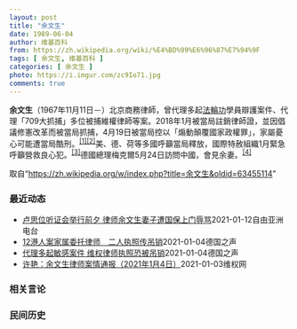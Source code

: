 ```yaml
---
layout: post
title: "余文生"
date: 1989-06-04
author: 维基百科
from: https://zh.wikipedia.org/wiki/%E4%BD%99%E6%96%87%E7%94%9F
tags: [ 余文生, 维基百科 ]
categories: [ 余文生 ]
photo: https://i.imgur.com/zc9Io71.jpg
comments: true
---
```

<div class="mw-parser-output">
<p><b>余文生</b>（1967年11月11日<span class="useeditintro" title="Template:BLP editintro">－</span>）北京商務律師，曾代理多起<a href="/wiki/%E6%B3%95%E8%BC%AA%E5%8A%9F" class="mw-redirect" title="法輪功">法輪功</a>學員辯護案件、代理「709大抓捕」多位被捕維權律師等案。2018年1月被當局註銷律師證，並因倡議修憲改革而被當局抓捕，4月19日被當局控以「煽動顛覆國家政權罪」，家屬憂心可能遭當局酷刑。<sup id="cite_ref-EPO0420_1-0" class="reference"><a href="#cite_note-EPO0420-1">[1]</a></sup><sup id="cite_ref-bbc17_2-0" class="reference"><a href="#cite_note-bbc17-2">[2]</a></sup>美、德、荷等多國呼籲當局釋放，國際特赦組織1月緊急呼籲營救良心犯。<sup id="cite_ref-amnesty_3-0" class="reference"><a href="#cite_note-amnesty-3">[3]</a></sup>德國總理梅克爾5月24日訪問中國，會見余妻。<sup id="cite_ref-4" class="reference"><a href="#cite_note-4">[4]</a></sup>
</p>
</div><noscript><img src="//zh.wikipedia.org/wiki/Special:CentralAutoLogin/start?type=1x1" alt="" title="" width="1" height="1" style="border: none; position: absolute;"></noscript>
<div class="printfooter">取自“<a dir="ltr" href="https://zh.wikipedia.org/w/index.php?title=余文生&amp;oldid=63455114">https://zh.wikipedia.org/w/index.php?title=余文生&amp;oldid=63455114</a>”</div><div id="recent-news"><h3>最近动态</h3><ul><li><a href="https://nodebe4.github.io/waimei/2021-01-12/%E5%8D%A2%E6%80%9D%E4%BD%8D%E5%90%AC%E8%AF%81%E4%BC%9A%E4%B8%BE%E8%A1%8C%E5%89%8D%E5%A4%95-%E5%BE%8B%E5%B8%88%E4%BD%99%E6%96%87%E7%94%9F%E5%A6%BB%E5%AD%90%E9%81%AD%E5%9B%BD%E4%BF%9D%E4%B8%8A%E9%97%A8%E8%BE%B1%E9%AA%82" title="卢思位听证会举行前夕 律师余文生妻子遭国保上门辱骂—— 12港人偷渡案中受家属委托的中国维权律师卢思位和任全牛面临被当局吊销执业证，两人的听证会将分别于周三（13日）及下周二举行。曾委托卢思位为...">卢思位听证会举行前夕  律师余文生妻子遭国保上门辱骂</a><time>2021-01-12</time><a class="tag">自由亚洲电台</a></li>
<li><a href="https://nodebe4.github.io/waimei/2021-01-04/12%E6%B8%AF%E4%BA%BA%E6%A1%88%E5%AE%B6%E5%B1%9E%E5%A7%94%E6%89%98%E5%BE%8B%E5%B8%88-%E4%BA%8C%E4%BA%BA%E6%89%A7%E7%85%A7%E4%BC%A0%E5%90%8A%E9%94%80" title="12港人案家属委托律师　二人执照传吊销—— William Yang2021-01-04T06:11:27.968Z 中国维权律师卢思位近期代理了不少敏感案件，其中包含中国维权律师余文生、中国诗...">12港人案家属委托律师　二人执照传吊销</a><time>2021-01-04</time><a class="tag">德国之声</a></li>
<li><a href="https://nodebe4.github.io/waimei/2021-01-04/%E4%BB%A3%E7%90%86%E5%A4%9A%E8%B5%B7%E6%95%8F%E6%84%9F%E6%A1%88%E4%BB%B6-%E7%BB%B4%E6%9D%83%E5%BE%8B%E5%B8%88%E6%89%A7%E7%85%A7%E6%81%90%E8%A2%AB%E5%90%8A%E9%94%80" title="代理多起敏感案件 维权律师执照恐被吊销—— William Yang2021-01-04T06:11:27.968Z 中国维权律师卢思位近期代理了不少敏感案件，其中包含中国维权律师余文生、中国诗...">代理多起敏感案件 维权律师执照恐被吊销</a><time>2021-01-04</time><a class="tag">德国之声</a></li>
<li><a href="https://nodebe4.github.io/waimei/2021-01-03/%E8%AE%B8%E8%89%B3-%E4%BD%99%E6%96%87%E7%94%9F%E5%BE%8B%E5%B8%88%E6%A1%88%E6%83%85%E9%80%9A%E6%8A%A5-2021%E5%B9%B41%E6%9C%884%E6%97%A5" title="许艳：余文生律师案情通报（2021年1月4日）—— 2021年1月1日，许艳收到徐州市中级人民法院，家属会见通知书，1月1日，许艳给徐州市看守所打电话，预约会见余文生律师，徐州市看守所以疫情为由...">许艳：余文生律师案情通报（2021年1月4日）</a><time>2021-01-03</time><a class="tag">维权网</a></li>
</ul></div><div id="open-opinion"><h3>相关言论</h3><ul></ul></div><div id="mjls-record"><h3>民间历史</h3><ul></ul></div>